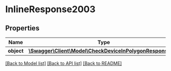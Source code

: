 # InlineResponse2003

## Properties
Name | Type | Description | Notes
------------ | ------------- | ------------- | -------------
**object** | [**\Swagger\Client\Model\CheckDeviceInPolygonResponseAPI**](CheckDeviceInPolygonResponseAPI.md) |  | 

[[Back to Model list]](../../README.md#documentation-for-models) [[Back to API list]](../../README.md#documentation-for-api-endpoints) [[Back to README]](../../README.md)

